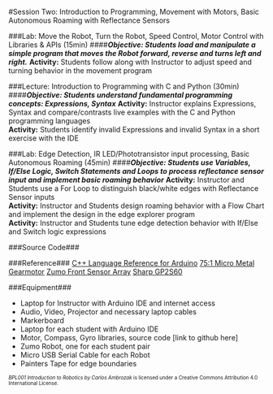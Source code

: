 #Session Two: Introduction to Programming, Movement with Motors, Basic Autonomous Roaming with Reflectance Sensors

###Lab: Move the Robot, Turn the Robot, Speed Control, Motor Control with Libraries & APIs (15min)
####_**Objective: Students load and manipulate a simple program that moves the Robot forward, reverse and turns left and right.**_
**Activity:** Students follow along with Instructor to adjust speed and turning behavior in the movement program<br>

###Lecture: Introduction to Programming with C and Python (30min)
####_**Objective: Students understand fundamental programming concepts: Expressions, Syntax**_
**Activity:** Instructor explains Expressions, Syntax and compare/contrasts live examples with the C and Python programming languages<br>
**Activity:** Students identify invalid Expressions and invalid Syntax in a short exercise with the IDE

###Lab: Edge Detection, IR LED/Phototransistor input processing, Basic Autonomous Roaming (45min)
####_**Objective: Students use Variables, If/Else Logic, Switch Statements and Loops to process reflectance sensor input and implement basic roaming behavior**_
**Activity:** Instructor and Students use a For Loop to distinguish black/white edges with Reflectance Sensor inputs<br>
**Activity:** Instructor and Students design roaming behavior with a Flow Chart and implement the design in the edge explorer program<br>
**Activity:** Instructor and Students tune edge detection behavior with If/Else and Switch logic expressions

###Source Code###

###Reference###
[C++ Language Reference for Arduino](https://www.arduino.cc/en/Reference/HomePage)
[75:1 Micro Metal Gearmotor](https://www.pololu.com/product/2215/pictures)
[Zumo Front Sensor Array](https://www.pololu.com/docs/0J63/all#3.5)
[Sharp GP2S60](https://www.pololu.com/file/download/GP2S60_DS.pdf?file_id=0J683)

###Equipment###
* Laptop for Instructor with Arduino IDE and internet access
* Audio, Video, Projector and necessary laptop cables
* Markerboard
* Laptop for each student with Arduino IDE
* Motor, Compass, Gyro libraries, source code [link to github here]
* Zumo Robot, one for each student pair
* Micro USB Serial Cable for each Robot
* Painters Tape for edge boundaries

<sup><sub>*BPL001 Introduction to Robotics by Carlos Ambrozak* is licensed under a Creative Commons Attribution 4.0 International License.</sub></sup>
